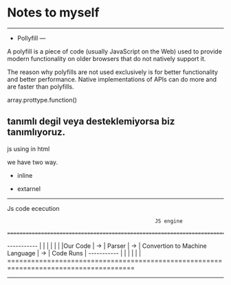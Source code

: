 # Notes to myself

---------------------------------------------------------
- Pollyfill —

A polyfill is a piece of code (usually JavaScript on the Web) used to provide modern functionality on older browsers that do not natively support it.

The reason why polyfills are not used exclusively is for better functionality and better performance. Native implementations of APIs can do more and are faster than polyfills.

array.prottype.function()

tanımlı degil veya desteklemiyorsa biz tanımlıyoruz.
------------------------------------------------------------

js using in html 

we have two way.

-   inline
    <script></script>   
    
-   extarnel
    <script src='filepath/script.js'> </script>
    
------------------------------------------------------------

Js code ececution

                                                    JS engine
                     ======================================================================================
-----------          |           |          |                                   |         |               |
|Our Code  |   ->    |  Parser   |    ->    | Convertion to Machine Language    |   ->    | Code  Runs    |
-----------          |           |          |                                   |         |               |  
                     ======================================================================================
                     
                     
                     
------------------------------------------------------------
